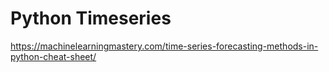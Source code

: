 # Python Timeseries

https://machinelearningmastery.com/time-series-forecasting-methods-in-python-cheat-sheet/
